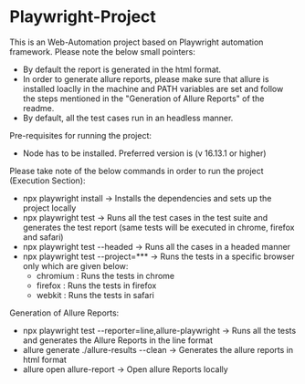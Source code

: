 # Playwright-Project

This is an Web-Automation project based on Playwright automation framework. Please note the below small pointers:
- By default the report is generated in the html format.
- In order to generate allure reports, please make sure that allure is installed loaclly in the machine and PATH variables are set and follow the steps mentioned in the "Generation of Allure Reports" of the readme. 
- By default, all the test cases run in an headless manner.



Pre-requisites for running the project:
- Node has to be installed. Preferred version is (v 16.13.1 or higher)

Please take note of the below commands in order to run the project (Execution Section):
- npx playwright install -> Installs the dependencies and sets up the project locally
- npx playwright test -> Runs all the test cases in the test suite and generates the test report (same tests will be executed in chrome, firefox and safari)
- npx playwright test --headed -> Runs all the cases in a headed manner
- npx playwright test --project=***  -> Runs the tests in a specific browser only which are given below:
    - chromium : Runs the tests in chrome
    - firefox : Runs the tests in firefox
    - webkit : Runs the tests in safari

Generation of Allure Reports:
- npx playwright test --reporter=line,allure-playwright -> Runs all the tests and generates the Allure Reports in the line format
- allure generate ./allure-results --clean -> Generates the allure reports in html format
- allure open allure-report -> Open allure Reports locally